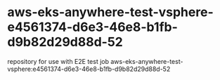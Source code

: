# aws-eks-anywhere-test-vsphere-e4561374-d6e3-46e8-b1fb-d9b82d29d88d-52
repository for use with E2E test job aws-eks-anywhere-test-vsphere:e4561374-d6e3-46e8-b1fb-d9b82d29d88d-52
